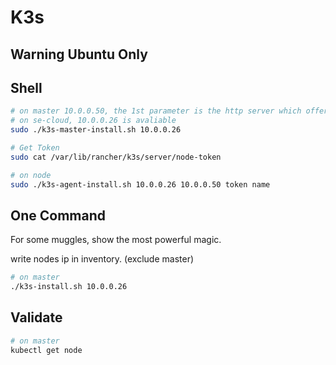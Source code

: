 # K3s

## Warning Ubuntu Only

## Shell

``` sh
# on master 10.0.0.50, the 1st parameter is the http server which offers offline package
# on se-cloud, 10.0.0.26 is avaliable
sudo ./k3s-master-install.sh 10.0.0.26

# Get Token
sudo cat /var/lib/rancher/k3s/server/node-token

# on node
sudo ./k3s-agent-install.sh 10.0.0.26 10.0.0.50 token name
```

## One Command

For some muggles, show the most powerful magic.

write nodes ip in inventory. (exclude master)

``` sh
# on master
./k3s-install.sh 10.0.0.26
```

## Validate

``` sh
# on master
kubectl get node
```

